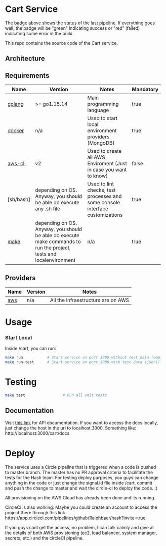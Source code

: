 # Cart Service
<!--- [![CircleCI](https://circleci.com/gh/Ralphbaer/hash.svg?style=svg&circle-token=37cdd1fd1e89719b206adf5ae503bc83073b9c3a)](https://circleci.com/gh/Ralphbaer/hash/?branch=master) -->

The badge above shows the status of the last pipeline. If everything goes well, the badge will be "green" indicating success or "red" (failed) indicating some error in the build.

This repo contains the source code of the Cart service.

## Architecture

<!--- ![alt text](./hexagonal-macro.png "Title") -->

## Requirements

| Name | Version | Notes | Mandatory
|------|---------|---------|---------|
| [golang](https://golang.org/dl/) | >= go1.15.14 | Main programming language | true
| [docker](https://www.docker.com/) | n/a | Used to start local environment providers (MongoDB) | true
| [aws-cli](https://aws.amazon.com/pt/cli/) | v2 | Used to create all AWS Enviroment (Just in case you want to know) | false
| [sh/bash] | depending on OS. Anyway, you should be able do execute any .sh file | Used to lint checks, test processes and some console interface customizations | true
| [make](https://www.gnu.org/software/make/) | depending on OS. Anyway, you should be able do execute make commands to run the project, tests and localenvironment | n/a | true

## Providers

| Name | Version | Notes
|------|---------|---------|
| [aws](https://aws.amazon.com/pt/) | n/a | All the infraestructure are on AWS

# Usage

### Start Local
Inside /cart, you can run:
```bash
make run           # Start service on port 3000 without test data (empty database)
make run-test      # Start service on port 3000 with test data (json](files/pdvs.json))
```

# Testing

```bash
make test                 # Run all unit tests
```
## Documentation

Visit [this link](http://hash-microservices-elb-6682139.us-east-2.elb.amazonaws.com/cart/docs#overview) for API documentation. If you want to access the docs locally, just change the host in the url to localhost:3000. Something like: http://localhost:3000/cart/docs

# Deploy
The service uses a Circle pipeline that is triggered when a code is pushed to master branch.
The master has no PR approval criteria to facilitate the tests for the Hash team.
For testing deploy purposes, you guys can change anything in the code or just change the signal.id file inside /cart, commit and push the change to master and wait the circle-ci to deploy the code. :)

All provisioning on the AWS Cloud has already been done and its running.

CircleCi is also working. Maybe you could create an account to access the project there through this link https://app.circleci.com/pipelines/github/Ralphbaer/hash?invite=true.

If you guys cant get the access, no problem, I can talk calmly and give all the details of both AWS provisioning (ec2, load balancer, system manager, secrets, etc.) and the circleCI pipeline.